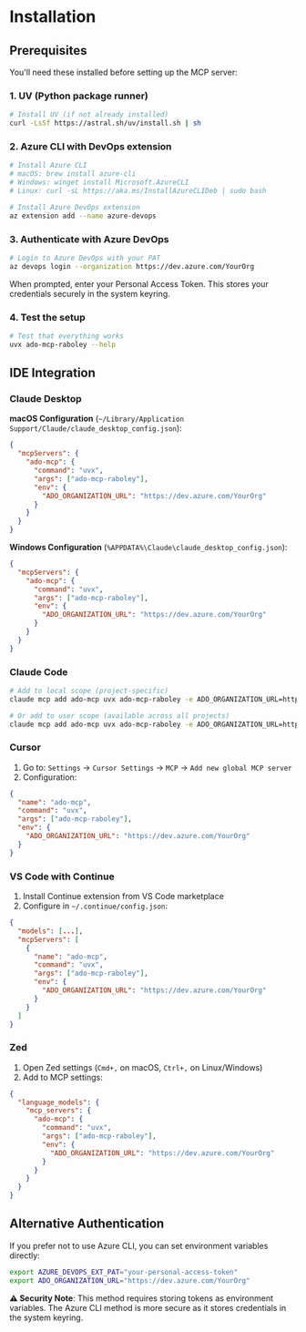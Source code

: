 # Installation

## Prerequisites

You'll need these installed before setting up the MCP server:

### 1. UV (Python package runner)

```bash
# Install UV (if not already installed)
curl -LsSf https://astral.sh/uv/install.sh | sh
```

### 2. Azure CLI with DevOps extension

```bash
# Install Azure CLI
# macOS: brew install azure-cli
# Windows: winget install Microsoft.AzureCLI
# Linux: curl -sL https://aka.ms/InstallAzureCLIDeb | sudo bash

# Install Azure DevOps extension
az extension add --name azure-devops
```

### 3. Authenticate with Azure DevOps

```bash
# Login to Azure DevOps with your PAT
az devops login --organization https://dev.azure.com/YourOrg
```

When prompted, enter your Personal Access Token. This stores your credentials securely in the system keyring.

### 4. Test the setup

```bash
# Test that everything works
uvx ado-mcp-raboley --help
```

## IDE Integration

### Claude Desktop

**macOS Configuration** (`~/Library/Application Support/Claude/claude_desktop_config.json`):
```json
{
  "mcpServers": {
    "ado-mcp": {
      "command": "uvx",
      "args": ["ado-mcp-raboley"],
      "env": {
        "ADO_ORGANIZATION_URL": "https://dev.azure.com/YourOrg"
      }
    }
  }
}
```

**Windows Configuration** (`%APPDATA%\Claude\claude_desktop_config.json`):
```json
{
  "mcpServers": {
    "ado-mcp": {
      "command": "uvx",
      "args": ["ado-mcp-raboley"],
      "env": {
        "ADO_ORGANIZATION_URL": "https://dev.azure.com/YourOrg"
      }
    }
  }
}
```

### Claude Code

```bash
# Add to local scope (project-specific)
claude mcp add ado-mcp uvx ado-mcp-raboley -e ADO_ORGANIZATION_URL=https://dev.azure.com/YourOrg

# Or add to user scope (available across all projects)
claude mcp add ado-mcp uvx ado-mcp-raboley -e ADO_ORGANIZATION_URL=https://dev.azure.com/YourOrg -s user
```

### Cursor

1. Go to: `Settings` → `Cursor Settings` → `MCP` → `Add new global MCP server`
2. Configuration:
```json
{
  "name": "ado-mcp",
  "command": "uvx",
  "args": ["ado-mcp-raboley"],
  "env": {
    "ADO_ORGANIZATION_URL": "https://dev.azure.com/YourOrg"
  }
}
```

### VS Code with Continue

1. Install Continue extension from VS Code marketplace
2. Configure in `~/.continue/config.json`:
```json
{
  "models": [...],
  "mcpServers": [
    {
      "name": "ado-mcp",
      "command": "uvx",
      "args": ["ado-mcp-raboley"],
      "env": {
        "ADO_ORGANIZATION_URL": "https://dev.azure.com/YourOrg"
      }
    }
  ]
}
```

### Zed

1. Open Zed settings (`Cmd+,` on macOS, `Ctrl+,` on Linux/Windows)
2. Add to MCP settings:
```json
{
  "language_models": {
    "mcp_servers": {
      "ado-mcp": {
        "command": "uvx",
        "args": ["ado-mcp-raboley"],
        "env": {
          "ADO_ORGANIZATION_URL": "https://dev.azure.com/YourOrg"
        }
      }
    }
  }
}
```

## Alternative Authentication

If you prefer not to use Azure CLI, you can set environment variables directly:

```bash
export AZURE_DEVOPS_EXT_PAT="your-personal-access-token"
export ADO_ORGANIZATION_URL="https://dev.azure.com/YourOrg"
```

**⚠️ Security Note**: This method requires storing tokens as environment variables. The Azure CLI method is more secure as it stores credentials in the system keyring.